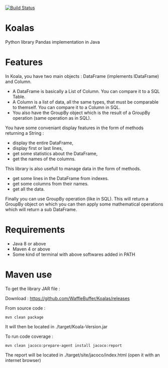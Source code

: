 [![Build Status](https://travis-ci.org/WaffleBuffer/Koalas.svg?branch=1.0)](https://travis-ci.org/WaffleBuffer/Koalas)
# Koalas
Python library Pandas implementation in Java

# Features

In Koala, you have two main objects : DataFrame (implements IDataFrame) and Column.
- A DataFrame is basically a List of Column. You can compare it to a SQL Table.
- A Column is a list of data, all the same types, that must be comparable to themself.
  You can compare it to a Column in SQL.
- You also have the GroupBy object which is the result of a GroupBy operation
  (same operation as in SQL).

You have some conveniant display features in the form of methods returning a String :
- display the entire DataFrame,
- display first or last lines,
- get some statistics about the DataFrame,
- get the names of the columns.

This library is also usefull to manage data in the form of methods.
- get some lines in the DataFrame from indexes.
- get some columns from their names.
- get all the data.

Finally you can use GroupBy operation (like in SQL). This will return a GroupBy
object on which you can then apply some mathematical operations which will return
a sub DataFrame.

# Requirements

- Java 8 or above
- Maven 4 or above
- Some kind of terminal with above softwares added in PATH

# Maven use

To get the library JAR file :

Download : 
https://github.com/WaffleBuffer/Koalas/releases

From source code :

    mvn clean package

It will then be located in ./target/Koala-Version.jar

To run code coverage :

    mvn clean jacoco:prepare-agent install jacoco:report

The report will be located in ./target/site/jacoco/index.html (open it with an internet browser)
